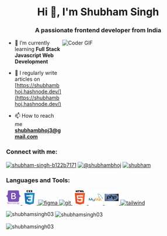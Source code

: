 <h1 align="center">Hi 👋, I'm Shubham Singh</h1>
<h3 align="center">A passionate frontend developer from India</h3>
<img alt="Coder GIF" height=250 width=350 src="https://physicsgurukul.files.wordpress.com/2019/02/character-1.gif" align="right" />

- 🌱 I’m currently learning **Full Stack Javascript Web Development**

- 📝 I regularly write articles on [https://shubhambhoj.hashnode.dev/](https://shubhambhoj.hashnode.dev/)

- 📫 How to reach me **shubhambhoj3@gmail.com**

<h3 align="left">Connect with me:</h3>
<p align="left">
<a href="https://linkedin.com/in/shubham-singh-b122b7171" target="blank"><img align="center" src="https://raw.githubusercontent.com/rahuldkjain/github-profile-readme-generator/master/src/images/icons/Social/linked-in-alt.svg" alt="shubham-singh-b122b7171" height="30" width="40" /></a>
<a href="https://hashnode.com/@shubhambhoj" target="blank"><img align="center" src="https://raw.githubusercontent.com/rahuldkjain/github-profile-readme-generator/master/src/images/icons/Social/hashnode.svg" alt="@shubhambhoj" height="30" width="40" /></a>
<a href="https://www.youtube.com/c/shubham" target="blank"><img align="center" src="https://raw.githubusercontent.com/rahuldkjain/github-profile-readme-generator/master/src/images/icons/Social/youtube.svg" alt="shubham" height="30" width="40" /></a>
</p>

<h3 align="left">Languages and Tools:</h3>
<p align="left"> <a href="https://getbootstrap.com" target="_blank" rel="noreferrer"> <img src="https://raw.githubusercontent.com/devicons/devicon/master/icons/bootstrap/bootstrap-plain-wordmark.svg" alt="bootstrap" width="40" height="40"/> </a> <a href="https://www.w3schools.com/css/" target="_blank" rel="noreferrer"> <img src="https://raw.githubusercontent.com/devicons/devicon/master/icons/css3/css3-original-wordmark.svg" alt="css3" width="40" height="40"/> </a> <a href="https://www.figma.com/" target="_blank" rel="noreferrer"> <img src="https://www.vectorlogo.zone/logos/figma/figma-icon.svg" alt="figma" width="40" height="40"/> </a> <a href="https://git-scm.com/" target="_blank" rel="noreferrer"> <img src="https://www.vectorlogo.zone/logos/git-scm/git-scm-icon.svg" alt="git" width="40" height="40"/> </a> <a href="https://www.w3.org/html/" target="_blank" rel="noreferrer"> <img src="https://raw.githubusercontent.com/devicons/devicon/master/icons/html5/html5-original-wordmark.svg" alt="html5" width="40" height="40"/> </a> <a href="https://www.mysql.com/" target="_blank" rel="noreferrer"> <img src="https://raw.githubusercontent.com/devicons/devicon/master/icons/mysql/mysql-original-wordmark.svg" alt="mysql" width="40" height="40"/> </a> <a href="https://www.php.net" target="_blank" rel="noreferrer"> <img src="https://raw.githubusercontent.com/devicons/devicon/master/icons/php/php-original.svg" alt="php" width="40" height="40"/> </a> <a href="https://tailwindcss.com/" target="_blank" rel="noreferrer"> <img src="https://www.vectorlogo.zone/logos/tailwindcss/tailwindcss-icon.svg" alt="tailwind" width="40" height="40"/> </a> </p>

<p><img align="left" src="https://github-readme-stats.vercel.app/api/top-langs?username=shubhamsingh03&show_icons=true&locale=en&layout=compact" alt="shubhamsingh03" /></p>

<p>&nbsp;<img align="center" src="https://github-readme-stats.vercel.app/api?username=shubhamsingh03&show_icons=true&locale=en" alt="shubhamsingh03" /></p>

<p><img align="center" src="https://github-readme-streak-stats.herokuapp.com/?user=shubhamsingh03&" alt="shubhamsingh03" /></p>

